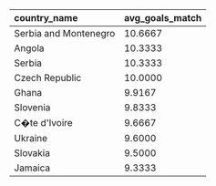 | country\_name | avg\_goals\_match |
| :--- | :--- |
| Serbia and Montenegro | 10.6667 |
| Angola | 10.3333 |
| Serbia | 10.3333 |
| Czech Republic | 10.0000 |
| Ghana | 9.9167 |
| Slovenia | 9.8333 |
| C�te d'Ivoire | 9.6667 |
| Ukraine | 9.6000 |
| Slovakia | 9.5000 |
| Jamaica | 9.3333 |
